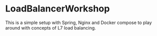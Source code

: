 # LoadBalancerWorkshop
This is a simple setup with Spring, Nginx and Docker compose to play around with concepts of L7 load balancing.
